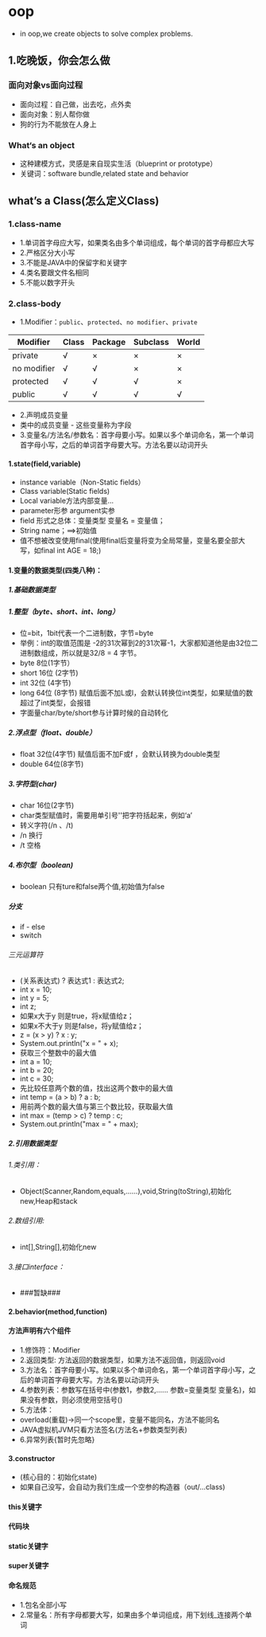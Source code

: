# oop
* in oop,we create objects to solve complex problems.

## 1.吃晚饭，你会怎么做
### 面向对象vs面向过程
* 面向过程：自己做，出去吃，点外卖
* 面向对象：别人帮你做
* 狗的行为不能放在人身上

### What‘s an object
* 这种建模方式，灵感是来自现实生活（blueprint or prototype）
* 关键词：software bundle,related state and behavior

## what’s a Class(怎么定义Class)

### 1.class-name
* 1.单词首字母应大写，如果类名由多个单词组成，每个单词的首字母都应大写
* 2.严格区分大小写
* 3.不能是JAVA中的保留字和关键字
* 4.类名要跟文件名相同
* 5.不能以数字开头
### 2.class-body
* 1.Modifier：`public`、`protected`、`no modifier`、`private`

| Modifier    | Class | Package | Subclass | World |
|-------------|-------|---------|----------|-------|
| private     | √     | ×       | ×        | ×     |
| no modifier | √     | √       | ×        | ×     |
| protected   | √     | √       | √        | ×     |
| public      | √     | √       | √        | √     |

* 2.声明成员变量
* 类中的成员变量 - 这些变量称为字段
* 3.变量名/方法名/参数名：首字母要小写。如果以多个单词命名，第一个单词首字母小写，之后的单词首字母要大写。方法名要以动词开头
#### 1.state(field,variable)
* instance variable（Non-Static fields）
* Class variable(Static fields)
* Local variable方法内部变量... 
* parameter形参 argument实参
* field 形式之总体：变量类型 变量名 = 变量值；
* String name；==>初始值
* 值不想被改变使用final(使用final后变量将变为全局常量，变量名要全部大写，如final int AGE = 18;)

#### 1.变量的数据类型(四类八种)：
##### 1.基础数据类型
##### 1.整型（byte、short、int、long）
* 位=bit，1bit代表一个二进制数，字节=byte
* 举例：int的取值范围是 -2的31次幂到2的31次幂-1，大家都知道他是由32位二进制数组成，所以就是32/8 = 4 字节。
* byte 8位(1字节）
* short 16位 (2字节)
* int 32位 (4字节)
* long 64位 (8字节) 赋值后面不加L或l，会默认转换位int类型，如果赋值的数超过了int类型，会报错
* 字面量char/byte/short参与计算时候的自动转化

##### 2.浮点型（float、double）
* float 32位(4字节) 赋值后面不加F或f ，会默认转换为double类型
* double 64位(8字节)

##### 3.字符型(char)
* char 16位(2字节)
* char类型赋值时，需要用单引号''把字符括起来，例如‘a’
* 转义字符(/n 、/t)
* /n 换行
* /t 空格 

##### 4.布尔型（boolean) 
* boolean 只有ture和false两个值,初始值为false

##### 分支 
* if - else 
* switch
###### 三元运算符
* (关系表达式) ? 表达式1 : 表达式2;
* int x = 10;
* int y = 5;
* int z;
* 如果x大于y 则是true，将x赋值给z；
* 如果x不大于y 则是false，将y赋值给z；
* z = (x > y) ? x : y;
* System.out.println("x = " + x);
* 获取三个整数中的最大值
* int a = 10;
* int b = 20;
* int c = 30;
* 先比较任意两个数的值，找出这两个数中的最大值
* int temp = (a > b) ? a : b;
* 用前两个数的最大值与第三个数比较，获取最大值
* int max = (temp > c) ? temp : c;
* System.out.println("max = " + max);

##### 2.引用数据类型
###### 1.类引用：
* Object(Scanner,Random,equals,......),void,String(toString),初始化new,Heap和stack
###### 2.数组引用:
* int[],String[],初始化new
###### 3.接口interface：
* ###暂缺###

#### 2.behavior(method,function)
#### 方法声明有六个组件
* 1.修饰符：Modifier
* 2.返回类型: 方法返回的数据类型，如果方法不返回值，则返回void
* 3.方法名：首字母要小写。如果以多个单词命名，第一个单词首字母小写，之后的单词首字母要大写。方法名要以动词开头
* 4.参数列表：参数写在括号中(参数1，参数2,...... 参数=变量类型 变量名)，如果没有参数，则必须使用空括号()
* 5.方法体：
* overload(重载)→同一个scope里，变量不能同名，方法不能同名
* JAVA虚拟机JVM只看方法签名(方法名+参数类型列表)
* 6.异常列表{暂时先忽略}

#### 3.constructor
* (核心目的：初始化state)
* 如果自己没写，会自动为我们生成一个空参的构造器（out/...class)

#### this关键字

#### 代码块

#### static关键字

#### super关键字

#### 命名规范
* 1.包名全部小写
* 2.常量名：所有字母都要大写，如果由多个单词组成，用下划线_连接两个单词